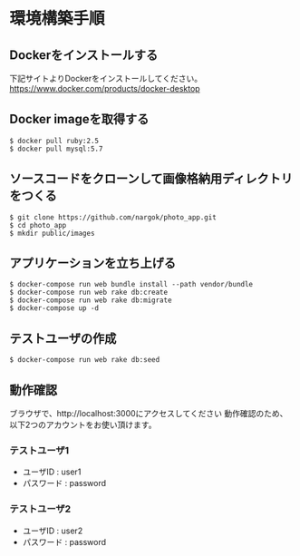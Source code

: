 # 環境構築手順

## Dockerをインストールする
下記サイトよりDockerをインストールしてください。
https://www.docker.com/products/docker-desktop

## Docker imageを取得する
```
$ docker pull ruby:2.5
$ docker pull mysql:5.7
```
## ソースコードをクローンして画像格納用ディレクトリをつくる
```
$ git clone https://github.com/nargok/photo_app.git
$ cd photo_app
$ mkdir public/images
```
## アプリケーションを立ち上げる
```
$ docker-compose run web bundle install --path vendor/bundle
$ docker-compose run web rake db:create
$ docker-compose run web rake db:migrate
$ docker-compose up -d
```

## テストユーザの作成
```
$ docker-compose run web rake db:seed
```

## 動作確認
ブラウザで、http://localhost:3000にアクセスしてください
動作確認のため、以下2つのアカウントをお使い頂けます。

### テストユーザ1
- ユーザID  :  user1
- パスワード : password

### テストユーザ2
- ユーザID  :  user2
- パスワード : password